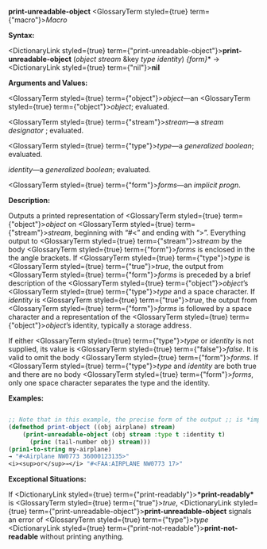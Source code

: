 **print-unreadable-object** <GlossaryTerm styled={true} term={"macro"}><i>Macro</i></GlossaryTerm> 



**Syntax:** 



<DictionaryLink styled={true} term={"print-unreadable-object"}><b>print-unreadable-object</b></DictionaryLink> (*object stream* &amp;key *type identity*) *\{form\}*\* → <DictionaryLink styled={true} term={"nil"}><b>nil</b></DictionaryLink> 



**Arguments and Values:** 



<GlossaryTerm styled={true} term={"object"}><i>object</i></GlossaryTerm>—an <GlossaryTerm styled={true} term={"object"}><i>object</i></GlossaryTerm>; evaluated. 



<GlossaryTerm styled={true} term={"stream"}><i>stream</i></GlossaryTerm>—a *stream designator* ; evaluated. 



<GlossaryTerm styled={true} term={"type"}><i>type</i></GlossaryTerm>—a *generalized boolean*; evaluated. 







 



 



*identity*—a *generalized boolean*; evaluated. 



<GlossaryTerm styled={true} term={"form"}><i>forms</i></GlossaryTerm>—an *implicit progn*. 



**Description:** 



Outputs a printed representation of <GlossaryTerm styled={true} term={"object"}><i>object</i></GlossaryTerm> on <GlossaryTerm styled={true} term={"stream"}><i>stream</i></GlossaryTerm>, beginning with “#&lt;” and ending with “&gt;”. Everything output to <GlossaryTerm styled={true} term={"stream"}><i>stream</i></GlossaryTerm> by the body <GlossaryTerm styled={true} term={"form"}><i>forms</i></GlossaryTerm> is enclosed in the the angle brackets. If <GlossaryTerm styled={true} term={"type"}><i>type</i></GlossaryTerm> is <GlossaryTerm styled={true} term={"true"}><i>true</i></GlossaryTerm>, the output from <GlossaryTerm styled={true} term={"form"}><i>forms</i></GlossaryTerm> is preceded by a brief description of the <GlossaryTerm styled={true} term={"object"}><i>object</i></GlossaryTerm>’s <GlossaryTerm styled={true} term={"type"}><i>type</i></GlossaryTerm> and a space character. If *identity* is <GlossaryTerm styled={true} term={"true"}><i>true</i></GlossaryTerm>, the output from <GlossaryTerm styled={true} term={"form"}><i>forms</i></GlossaryTerm> is followed by a space character and a representation of the <GlossaryTerm styled={true} term={"object"}><i>object</i></GlossaryTerm>’s identity, typically a storage address. 



If either <GlossaryTerm styled={true} term={"type"}><i>type</i></GlossaryTerm> or *identity* is not supplied, its value is <GlossaryTerm styled={true} term={"false"}><i>false</i></GlossaryTerm>. It is valid to omit the body <GlossaryTerm styled={true} term={"form"}><i>forms</i></GlossaryTerm>. If <GlossaryTerm styled={true} term={"type"}><i>type</i></GlossaryTerm> and *identity* are both true and there are no body <GlossaryTerm styled={true} term={"form"}><i>forms</i></GlossaryTerm>, only one space character separates the type and the identity. 



**Examples:**
```lisp

;; Note that in this example, the precise form of the output ;; is *implementation-dependent*. 
(defmethod print-object ((obj airplane) stream) 
    (print-unreadable-object (obj stream :type t :identity t) 
      (princ (tail-number obj) stream))) 
(prin1-to-string my-airplane) 
→ "#<Airplane NW0773 36000123135>" 
<i><sup>or</sup>→</i> "#<FAA:AIRPLANE NW0773 17>" 

```
**Exceptional Situations:** 



If <DictionaryLink styled={true} term={"print-readably"}><b>\*print-readably\*</b></DictionaryLink> is <GlossaryTerm styled={true} term={"true"}><i>true</i></GlossaryTerm>, <DictionaryLink styled={true} term={"print-unreadable-object"}><b>print-unreadable-object</b></DictionaryLink> signals an error of <GlossaryTerm styled={true} term={"type"}><i>type</i></GlossaryTerm> <DictionaryLink styled={true} term={"print-not-readable"}><b>print-not-readable</b></DictionaryLink> without printing anything. 



